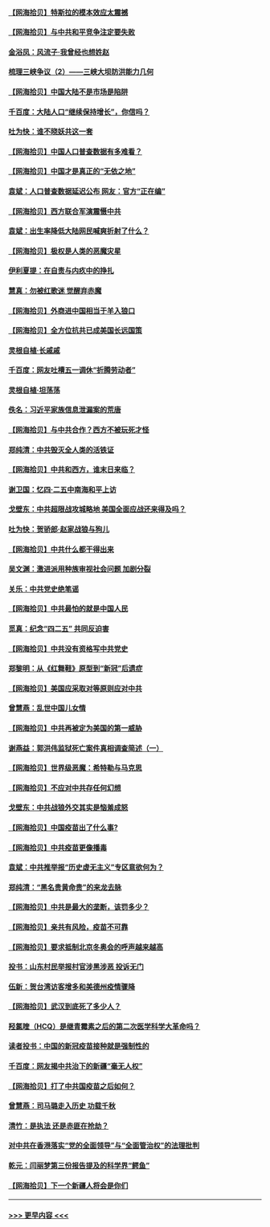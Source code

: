 #### [【网海拾贝】特斯拉的模本效应太震撼](../pages/nsc993/n12925626.md?t=05052102) 
#### [【网海拾贝】与中共和平竞争注定要失败](../pages/nsc993/n12923326.md?t=05052102) 
#### [金浴凤：风流子‧我曾经也想姓赵](../pages/nsc993/n12920911.md?t=05052102) 
#### [梳理三峡争议（2）——三峡大坝防洪能力几何](../pages/nsc993/n12920173.md?t=05052102) 
#### [【网海拾贝】中国大陆不是市场是陷阱](../pages/nsc993/n12920143.md?t=05052102) 
#### [千百度：大陆人口“继续保持增长”，你信吗？](../pages/nsc993/n12918946.md?t=05052102) 
#### [吐为快：谁不晓妖共这一套](../pages/nsc993/n12918941.md?t=05052102) 
#### [【网海拾贝】中国人口普查数据有多难看？](../pages/nsc993/n12917822.md?t=05052102) 
#### [【网海拾贝】中国才是真正的“无依之地”](../pages/nsc993/n12915845.md?t=05052102) 
#### [袁斌：人口普查数据延迟公布 网友：官方“正在编”](../pages/nsc993/n12915748.md?t=05052102) 
#### [【网海拾贝】西方联合军演震慑中共](../pages/nsc993/n12913466.md?t=05052102) 
#### [袁斌：出生率降低大陆网民喊爽折射了什么？](../pages/nsc993/n12913365.md?t=05052102) 
#### [【网海拾贝】极权是人类的恶魔灾星](../pages/nsc993/n12910697.md?t=05052102) 
#### [伊利夏提：在自责与内疚中的挣扎](../pages/nsc993/n12910493.md?t=05052102) 
#### [慧真：勿被红歌迷 觉醒弃赤魔](../pages/nsc993/n12910485.md?t=05052102) 
#### [【网海拾贝】外商进中国相当于羊入狼口](../pages/nsc993/n12908274.md?t=05052102) 
#### [【网海拾贝】全方位抗共已成美国长远国策](../pages/nsc993/n12906878.md?t=05052102) 
#### [灵根自植‧长戚戚](../pages/nsc993/n12905585.md?t=05052102) 
#### [千百度：网友吐槽五一调休“折腾劳动者”](../pages/nsc993/n12905934.md?t=05052102) 
#### [灵根自植‧坦荡荡](../pages/nsc993/n12905562.md?t=05052102) 
#### [佚名：习近平家族信息泄漏案的荒唐](../pages/nsc993/n12904705.md?t=05052102) 
#### [【网海拾贝】与中共合作？西方不被玩死才怪](../pages/nsc993/n12903873.md?t=05052102) 
#### [郑纯清：中共毁灭全人类的活铁证](../pages/nsc993/n12903785.md?t=05052102) 
#### [【网海拾贝】中共和西方，谁末日来临？](../pages/nsc993/n12903482.md?t=05052102) 
#### [谢卫国：忆四‧二五中南海和平上访](../pages/nsc993/n12902192.md?t=05052102) 
#### [戈壁东：中共超限战攻城略地 美国全面应战还来得及吗？](../pages/nsc993/n12902297.md?t=05052102) 
#### [吐为快：贺骄郎‧赵家战狼与狗儿](../pages/nsc993/n12902280.md?t=05052102) 
#### [【网海拾贝】中共什么都干得出来](../pages/nsc993/n12897500.md?t=05052102) 
#### [吴文渊：激进派用种族审视社会问题 加剧分裂](../pages/nsc993/n12893881.md?t=05052102) 
#### [关乐：中共党史绝笔谣](../pages/nsc993/n12897270.md?t=05052102) 
#### [【网海拾贝】中共最怕的就是中国人民](../pages/nsc993/n12894705.md?t=05052102) 
#### [觅真：纪念“四二五” 共同反迫害](../pages/nsc993/n12894553.md?t=05052102) 
#### [【网海拾贝】中共没有资格写中共党史](../pages/nsc993/n12892231.md?t=05052102) 
#### [郑黎明：从《红舞鞋》原型到“新冠”后遗症](../pages/nsc993/n12890469.md?t=05052102) 
#### [【网海拾贝】美国应采取对等原则应对中共](../pages/nsc993/n12889176.md?t=05052102) 
#### [曾慧燕：乱世中国儿女情](../pages/nsc993/n12887931.md?t=05052102) 
#### [【网海拾贝】中共再被定为美国的第一威胁](../pages/nsc993/n12887580.md?t=05052102) 
#### [谢燕益：郭洪伟监狱死亡案件真相调查简述（一）](../pages/nsc993/n12885648.md?t=05052102) 
#### [【网海拾贝】世界级恶魔：希特勒与马克思](../pages/nsc993/n12884062.md?t=05052102) 
#### [【网海拾贝】不应对中共存任何幻想](../pages/nsc993/n12881460.md?t=05052102) 
#### [戈壁东：中共战狼外交其实是恼羞成怒](../pages/nsc993/n12880392.md?t=05052102) 
#### [【网海拾贝】中国疫苗出了什么事?](../pages/nsc993/n12879124.md?t=05052102) 
#### [【网海拾贝】中共疫苗更像播毒](../pages/nsc993/n12876631.md?t=05052102) 
#### [袁斌：中共推举报“历史虚无主义”专区意欲何为？](../pages/nsc993/n12876530.md?t=05052102) 
#### [郑纯清：“黑名贵黄命贵”的来龙去脉](../pages/nsc993/n12875589.md?t=05052102) 
#### [【网海拾贝】中共是最大的垄断，该罚多少？](../pages/nsc993/n12874006.md?t=05052102) 
#### [【网海拾贝】亲共有风险，疫苗不可靠](../pages/nsc993/n12872224.md?t=05052102) 
#### [【网海拾贝】要求抵制北京冬奥会的呼声越来越高](../pages/nsc993/n12868962.md?t=05052102) 
#### [投书：山东村民举报村官涉黑涉恶 投诉无门](../pages/nsc993/n12869726.md?t=05052102) 
#### [伍新：贺台湾访客增多和美德州疫情骤降](../pages/nsc993/n12865651.md?t=05052102) 
#### [【网海拾贝】武汉到底死了多少人？](../pages/nsc993/n12863707.md?t=05052102) 
#### [羟氯喹（HCQ）是继青霉素之后的第二次医学科学大革命吗？](../pages/nsc993/n12638564.md?t=05052102) 
#### [读者投书：中国的新冠疫苗接种就是强制性的](../pages/nsc993/n12859932.md?t=05052102) 
#### [千百度：网友揭中共治下的新疆“毫无人权”](../pages/nsc993/n12858385.md?t=05052102) 
#### [【网海拾贝】打了中共国疫苗之后如何？](../pages/nsc993/n12857866.md?t=05052102) 
#### [曾慧燕：司马璐走入历史 功载千秋](../pages/nsc993/n12856996.md?t=05052102) 
#### [清竹：是执法 还是赤匪在抢劫？](../pages/nsc993/n12856952.md?t=05052102) 
#### [对中共在香港落实“党的全面领导”与“全面管治权”的法理批判](../pages/nsc993/n12856929.md?t=05052102) 
#### [乾元：闫丽梦第三份报告提及的科学界“鳄鱼”](../pages/nsc993/n12855985.md?t=05052102) 
#### [【网海拾贝】下一个新疆人将会是你们](../pages/nsc993/n12855864.md?t=05052102) 

----
#### [ >>> 更早内容 <<< ](../indexes/nsc993-earlier.md)
